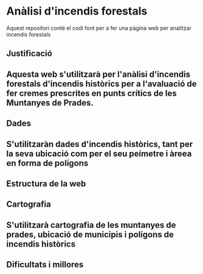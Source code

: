 # Anàlisi d'incendis forestals
Aquest repositori conté el codi font per a fer una pàgina web per analitzar incendis forestals

## **Justificació**
## Aquesta web s'utilitzarà per l'anàlisi d'incendis forestals d'incendis històrics per a l'avaluació de fer cremes prescrites en punts crítics de les Muntanyes de Prades.

## **Dades**
## S'utilitzaràn dades d'incendis històrics, tant per la seva ubicació com per el seu peímetre i àreea en forma de polígons

## **Estructura de la web**

## Cartografia
## S'utilitzarà cartografia de les muntanyes de prades, ubicació de municipis i polígons de incendis històrics

## **Dificultats i millores**


